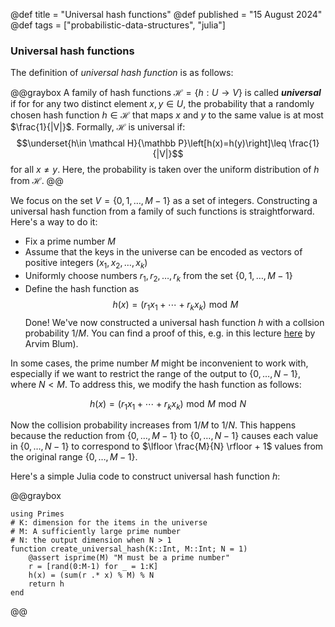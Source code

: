 @def title = "Universal hash functions"
@def published = "15 August 2024"
@def tags = ["probabilistic-data-structures", "julia"]

### Universal hash functions
The definition of *universal hash function* is as follows:

@@graybox
A family of hash functions $\mathcal H=\{h:U\rightarrow V\}$ is called __*universal*__ if for for any two distinct element $x,y\in U$, the probability that a randomly chosen hash function $h\in\mathcal H$ that maps $x$ and $y$ to the same value is at most $\frac{1}{|V|}$. Formally, $\mathcal H$ is universal if:
 $$\underset{h\in \mathcal H}{\mathbb P}\left[h(x)=h(y)\right]\leq \frac{1}{|V|}$$
for all $x\neq y$. Here, the probability is taken over the uniform distribution of $h$ from $\mathcal H$.
@@


We focus on the set $V=\{0,1,\dots,M-1\}$ as a set of integers. Constructing a universal hash function from a family of such functions is straightforward. Here's a way to do it:
* Fix a prime number $M$ 
* Assume that the keys in the universe can be encoded as vectors of positive integers $(x_1,x_2,\dots,x_k)$
* Uniformly choose numbers $r_1,r_2,\dots,r_k$ from the set $\{0,1,\dots,M-1\}$
* Define the hash function as 
    $$h(x) = (r_1x_1+\cdots+r_kx_k)\,\,\text{mod}\,\,M$$
Done! We've now constructed a universal hash function $h$ with a collsion probability $1/M$. You can find a proof of this, e.g. in this lecture [here](https://www.cs.cmu.edu/~avrim/451f11/lectures/lect1004.pdf) by Arvim Blum).

In some cases, the prime number $M$ might be inconvenient to work with, especially if we want to restrict the range of the output to $\{0,\dots,N-1\}$, where $N < M$. To address this, we modify the hash function as follows:

$$h(x) = (r_1x_1+\cdots+r_kx_k)\,\,\text{mod}\,\,M \,\, \text{mod}\,\, N$$

Now the collision probability increases from $1/M$ to  $1/N$. This happens because the reduction from $\{0,\dots,M-1\}$ to $\{0,\dots,N-1\}$ causes each value in $\{0,\dots,N-1\}$ to correspond to $\lfloor \frac{M}{N} \rfloor + 1$ values from the original range $\{0,\dots,M-1\}$.

Here's a simple Julia code to construct universal hash function $h$:

@@graybox
```
using Primes
# K: dimension for the items in the universe
# M: A sufficiently large prime number
# N: the output dimension when N > 1
function create_universal_hash(K::Int, M::Int; N = 1)
    @assert isprime(M) "M must be a prime number"
    r = [rand(0:M-1) for _ = 1:K]
    h(x) = (sum(r .* x) % M) % N
    return h
end
```
@@